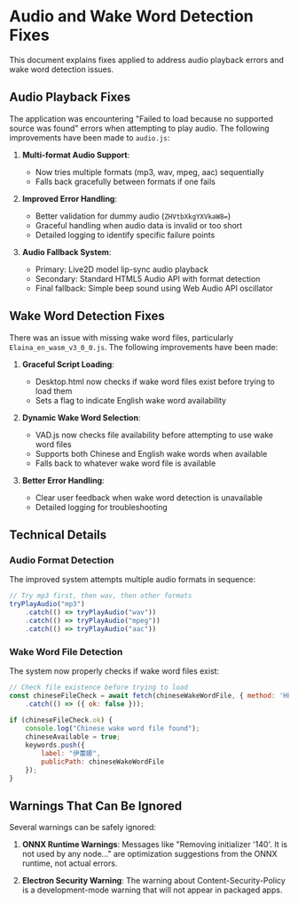 # Audio and Wake Word Detection Fixes

This document explains fixes applied to address audio playback errors and wake word detection issues.

## Audio Playback Fixes

The application was encountering "Failed to load because no supported source was found" errors when attempting to play audio. The following improvements have been made to `audio.js`:

1. **Multi-format Audio Support**: 
   - Now tries multiple formats (mp3, wav, mpeg, aac) sequentially
   - Falls back gracefully between formats if one fails

2. **Improved Error Handling**:
   - Better validation for dummy audio (`ZHVtbXkgYXVkaW8=`)
   - Graceful handling when audio data is invalid or too short
   - Detailed logging to identify specific failure points

3. **Audio Fallback System**:
   - Primary: Live2D model lip-sync audio playback
   - Secondary: Standard HTML5 Audio API with format detection
   - Final fallback: Simple beep sound using Web Audio API oscillator

## Wake Word Detection Fixes

There was an issue with missing wake word files, particularly `Elaina_en_wasm_v3_0_0.js`. The following improvements have been made:

1. **Graceful Script Loading**:
   - Desktop.html now checks if wake word files exist before trying to load them
   - Sets a flag to indicate English wake word availability

2. **Dynamic Wake Word Selection**:
   - VAD.js now checks file availability before attempting to use wake word files
   - Supports both Chinese and English wake words when available
   - Falls back to whatever wake word file is available

3. **Better Error Handling**:
   - Clear user feedback when wake word detection is unavailable
   - Detailed logging for troubleshooting

## Technical Details

### Audio Format Detection

The improved system attempts multiple audio formats in sequence:
```javascript
// Try mp3 first, then wav, then other formats
tryPlayAudio("mp3")
    .catch(() => tryPlayAudio("wav"))
    .catch(() => tryPlayAudio("mpeg"))
    .catch(() => tryPlayAudio("aac"))
```

### Wake Word File Detection

The system now properly checks if wake word files exist:
```javascript
// Check file existence before trying to load
const chineseFileCheck = await fetch(chineseWakeWordFile, { method: 'HEAD' })
    .catch(() => ({ ok: false }));
    
if (chineseFileCheck.ok) {
    console.log("Chinese wake word file found");
    chineseAvailable = true;
    keywords.push({
        label: "伊蕾娜",
        publicPath: chineseWakeWordFile
    });
}
```

## Warnings That Can Be Ignored

Several warnings can be safely ignored:

1. **ONNX Runtime Warnings**: Messages like "Removing initializer '140'. It is not used by any node..." are optimization suggestions from the ONNX runtime, not actual errors.

2. **Electron Security Warning**: The warning about Content-Security-Policy is a development-mode warning that will not appear in packaged apps.